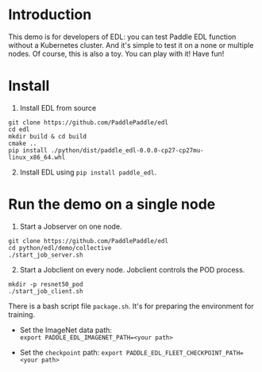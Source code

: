 # Introduction
This demo is for developers of EDL: you can test Paddle EDL function without a Kubernetes cluster. And it's simple to test it on a none or multiple nodes.
Of course, this is also a toy. You can play with it!
Have fun!

# Install
1. Install EDL from source

```
git clone https://github.com/PaddlePaddle/edl
cd edl
mkdir build & cd build
cmake ..
pip install ./python/dist/paddle_edl-0.0.0-cp27-cp27mu-linux_x86_64.whl
```

2. Install EDL using `pip install paddle_edl`.  

# Run the demo on a single node
1. Start a Jobserver on one node. 

```
git clone https://github.com/PaddlePaddle/edl
cd python/edl/demo/collective
./start_job_server.sh
```

2. Start a Jobclient on every node. Jobclient controls the POD process.

```
mkdir -p resnet50_pod
./start_job_client.sh
```

There is a bash script file `package.sh`. It's for preparing the environment for training.

  -  Set the ImageNet data path:  
  `export PADDLE_EDL_IMAGENET_PATH=<your path>`
  
  -  Set the `checkpoint` path:
  `export PADDLE_EDL_FLEET_CHECKPOINT_PATH=<your path>`